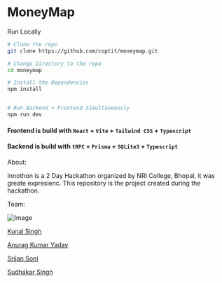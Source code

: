 # MoneyMap

Run Locally

```bash
# Clone the repo
git clone https://github.com/coptit/moneymap.git

# Change Directory to the repo
cd moneymap

# Install the Dependencies
npm install


# Run Backend + Frontend Simultaneously 
npm run dev
```


#### Frontend is build with `React` + `Vite` + `Tailwind CSS` + `Typescript` 


#### Backend is build with `tRPC` + `Prisma` + `SQLite3` + `Typescript`

About:

Innothon is a 2 Day Hackathon organized by NRI College, Bhopal, it was greate expresienc.
This repository is the project created during the hackathon.

Team:

![Image](https://tiddi.kunalsin9h.dev/gQpbdMG)

[Kunal Singh](https://github.com/kunalsin9h)

[Anurag Kumar Yadav](https://github.com/anurag41682)

[Srijan Soni](https://github.com/srijan0412)

[Sudhakar Singh](https://github.com/naaam-h-siddhu)
